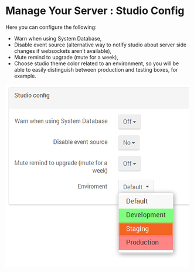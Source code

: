 # Manage Your Server : Studio Config

Here you can configure the following:

- Warn when using System Database,
- Disable event source (alternative way to notify studio about server side changes if websockets aren't available),
- Mute remind to upgrade (mute for a week),
- Choose studio theme color related to an environment, so you will be able to easily distinguish between production and testing boxes, for example.

![Figure 1. Manage Your Server. Studio Config.](images/manage_your_server-studio_config-1.png)
